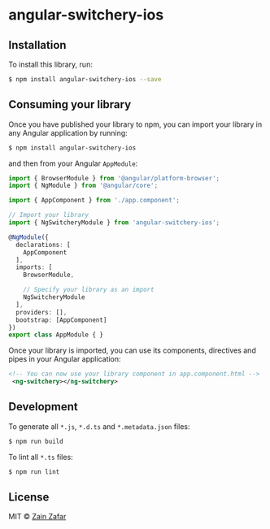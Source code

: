 # angular-switchery-ios

## Installation

To install this library, run:

```bash
$ npm install angular-switchery-ios --save
```

## Consuming your library

Once you have published your library to npm, you can import your library in any Angular application by running:

```bash
$ npm install angular-switchery-ios
```

and then from your Angular `AppModule`:

```typescript
import { BrowserModule } from '@angular/platform-browser';
import { NgModule } from '@angular/core';

import { AppComponent } from './app.component';

// Import your library
import { NgSwitcheryModule } from 'angular-switchery-ios';

@NgModule({
  declarations: [
    AppComponent
  ],
  imports: [
    BrowserModule,

    // Specify your library as an import
    NgSwitcheryModule
  ],
  providers: [],
  bootstrap: [AppComponent]
})
export class AppModule { }
```

Once your library is imported, you can use its components, directives and pipes in your Angular application:

```xml
<!-- You can now use your library component in app.component.html -->
 <ng-switchery></ng-switchery>
```

## Development

To generate all `*.js`, `*.d.ts` and `*.metadata.json` files:

```bash
$ npm run build
```

To lint all `*.ts` files:

```bash
$ npm run lint
```

## License

MIT © [Zain Zafar](mailto:zainzafar90@gmail.com)
